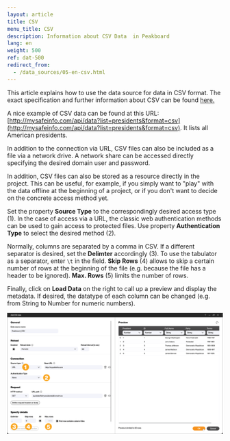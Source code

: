 ```yaml
---
layout: article
title: CSV
menu_title: CSV
description: Information about CSV Data  in Peakboard
lang: en
weight: 500
ref: dat-500
redirect_from:
  - /data_sources/05-en-csv.html
---
```


This article explains how to use the data source for data in CSV format.
The exact specification and further information about CSV can be found [here.](https://en.wikipedia.org/wiki/Comma-separated_values)

A nice example of CSV data can be found at this URL: [http://mysafeinfo.com/api/data?list=presidents&format=csv](http://mysafeinfo.com/api/data?list=presidents&format=csv). It lists all American presidents.

In addition to the connection via URL, CSV files can also be included as a file via a network drive. A network share can be accessed directly specifying the desired domain user and password.

In addition, CSV files can also be stored as a resource directly in the project.
This can be useful, for example, if you simply want to "play" with the data offline at the beginning of a project, or if you don't want to decide on the concrete access method yet.

Set the property **Source Type** to the correspondingly desired access type (1). In the case of access via a URL, the classic web authentication methods can be used to gain access to protected files. Use property **Authentication Type** to select the desired method (2).

Normally, columns are separated by a comma in CSV.
If a different separator is desired, set the **Delimter** accordingly (3). To use the tabulator as a separator, enter `\t` in the field. **Skip Rows** (4) allows to skip a certain number of rows at the beginning of the file (e.g. because the file has a header to be ignored). **Max. Rows** (5) limits the number of rows.

Finally, click on **Load Data** on the right to call up a preview and display the metadata.
If desired, the datatype of each column can be changed (e.g. from String to Number for numeric numbers).

![CSV Data Dialog](/assets/images/data-sources/csv/csv_add-data-dialog_en.png)
